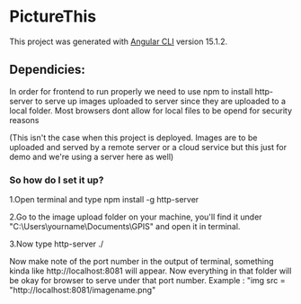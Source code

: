 # PictureThis

This project was generated with [Angular CLI](https://github.com/angular/angular-cli) version 15.1.2.


<h2>Dependicies:</h2>

In order for frontend to run properly we need to use npm to install http-server to serve up images uploaded to server since they are uploaded to a local folder. 
Most browsers dont allow for local files to be opend for security reasons

(This isn't the case when this project is deployed. Images are to be uploaded and served by a remote server or a cloud service but this just for demo and we're using a server here as well)

<h3>So how do I set it up?</h3>

1.Open terminal and type npm install -g http-server


2.Go to the image upload folder on your machine, you'll find it under "C:\Users\yourname\Documents\GPIS" and open it in terminal.


3.Now type http-server ./


Now make note of the port number in  the output of  terminal, something kinda like http://localhost:8081 will appear. Now everything in that folder will be okay for browser to serve under that port number.
Example : "img src = "http://localhost:8081/imagename.png"





